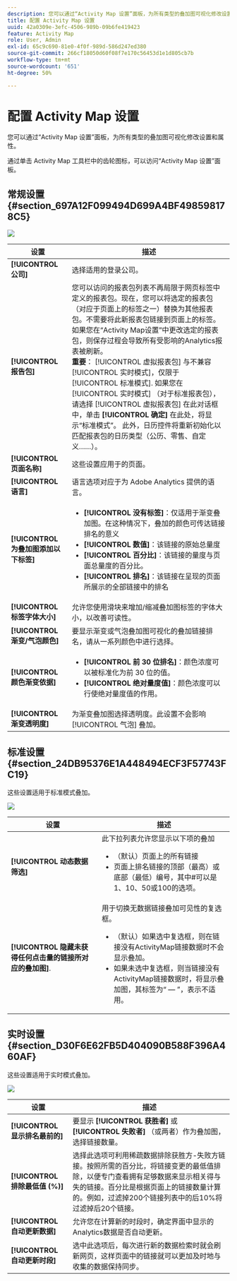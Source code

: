 ```yaml
---
description: 您可以通过“Activity Map 设置”面板，为所有类型的叠加图可视化修改设置和属性。
title: 配置 Activity Map 设置
uuid: 42a0309e-3efc-4506-989b-09b6fe419423
feature: Activity Map
role: User, Admin
exl-id: 65c9c690-81e0-4f0f-989d-586d247ed380
source-git-commit: 266cf18050d60f08f7e170c56453d1e1d805cb7b
workflow-type: tm+mt
source-wordcount: '651'
ht-degree: 50%

---
```


# 配置 Activity Map 设置

您可以通过“Activity Map 设置”面板，为所有类型的叠加图可视化修改设置和属性。

通过单击 Activity Map 工具栏中的齿轮图标，可以访问“Activity Map 设置”面板。

## 常规设置 {#section_697A12F099494D699A4BF498598178C5}

![](assets/settings_other.png)

| 设置 | 描述 |
| --- | --- |
| **[!UICONTROL 公司]** | 选择适用的登录公司。 |
| **[!UICONTROL 报告包]** | 您可以访问的报表包列表不再局限于网页标签中定义的报表包。现在，您可以将选定的报表包（对应于页面上的标签之一）替换为其他报表包。不需要将此新报表包链接到页面上的标签。如果您在“Activity Map设置”中更改选定的报表包，则保存过程会导致所有受影响的Analytics报表被刷新。<br>**重要**： [!UICONTROL 虚拟报表包] 与不兼容 [!UICONTROL 实时模式]，仅限于 [!UICONTROL 标准模式]. 如果您在 [!UICONTROL 实时模式] （对于标准报表包），请选择 [!UICONTROL 虚拟报表包] 在此对话框中，单击 **[!UICONTROL 确定]** 在此处，将显示“标准模式”。 此外，日历控件将重新初始化以匹配报表包的日历类型（公历、零售、自定义……）。 |
| **[!UICONTROL 页面名称]** | 这些设置应用于的页面。 |
| **[!UICONTROL 语言]** | 语言选项对应于为 Adobe Analytics 提供的语言。 |
| **[!UICONTROL 为叠加图添加以下标签]** | <ul><li>**[!UICONTROL 没有标签]**：仅适用于渐变叠加图。在这种情况下，叠加的颜色可传达链接排名的意义</li><li>**[!UICONTROL 数值]**：该链接的原始总量度</li><li>**[!UICONTROL 百分比]**：该链接的量度与页面总量度的百分比。</li><li>**[!UICONTROL 排名]**：该链接在呈现的页面所展示的全部链接中的排名</li></ul> |
| **[!UICONTROL 标签字体大小]** | 允许您使用滑块来增加/缩减叠加图标签的字体大小，以改善可读性。 |
| **[!UICONTROL 渐变/气泡颜色]** | 要显示渐变或气泡叠加图可视化的叠加链接排名，请从一系列颜色中进行选择。 |
| **[!UICONTROL 颜色渐变依据]** | <ul><li>**[!UICONTROL 前 30 位排名]**：颜色浓度可以被标准化为前 30 位的值。</li><li>**[!UICONTROL 绝对量度值]**：颜色浓度可以行使绝对量度值的作用。</li></ul> |
| **[!UICONTROL 渐变透明度]** | 为渐变叠加图选择透明度。此设置不会影响 [!UICONTROL 气泡] 叠加。 |

## 标准设置 {#section_24DB95376E1A448494ECF3F57743FC19}

这些设置适用于标准模式叠加。

![](assets/settings_standard.png)

| 设置 | 描述 |
| --- | --- |
| **[!UICONTROL 动态数据筛选]** | 此下拉列表允许您显示以下项的叠加<ul><li>（默认）页面上的所有链接</li><li>页面上排名链接的顶部（最高）或底部（最低）编号，其中#可以是1、10、50或100的选项。</li></ul> |
| **[!UICONTROL 隐藏未获得任何点击量的链接所对应的叠加图]**. | 用于切换无数据链接叠加可见性的复选框。<ul><li>（默认）如果选中复选框，则在链接没有ActivityMap链接数据时不会显示叠加。</li><li>如果未选中复选框，则当链接没有ActivityMap链接数据时，将显示叠加图，其标签为“ — ”，表示不适用。 |

## 实时设置 {#section_D30F6E62FB5D404090B588F396A460AF}

这些设置适用于实时模式叠加。

![](assets/settings_live.png)

| 设置 | 描述 |
|---|---|
| **[!UICONTROL 显示排名最前的]** | 要显示 **[!UICONTROL 获胜者]** 或 **[!UICONTROL 失败者]** （或两者）作为叠加图，选择链接数量。 |
| **[!UICONTROL 排除最低值 (%)]** | 选择此选项可利用稀疏数据排除获胜方-失败方链接。按照所需的百分比，将链接变更的最低值排除，以便专门查看拥有足够数据来显示相关得与失的链接。百分比是根据页面上的链接数量计算的。例如，过滤掉200个链接列表中的后10%将过滤掉后20个链接。 |
| **[!UICONTROL 自动更新数据]** | 允许您在计算新的时段时，确定界面中显示的Analytics数据是否自动更新。 |
| **[!UICONTROL 自动更新时段]** | 选中此选项后，每次进行新的数据检索时就会刷新网页，这样页面中的链接就可以更加及时地与收集的数据保持同步。 |
